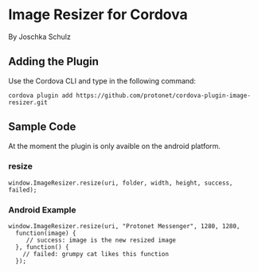 # Image Resizer for Cordova #
By Joschka Schulz

## Adding the Plugin ##

Use the Cordova CLI and type in the following command:

`cordova plugin add https://github.com/protonet/cordova-plugin-image-resizer.git`

## Sample Code

At the moment the plugin is only avaible on the android platform.

### resize

    window.ImageResizer.resize(uri, folder, width, height, success, failed);

### Android Example

    window.ImageResizer.resize(uri, "Protonet Messenger", 1280, 1280,
      function(image) {
         // success: image is the new resized image
      }, function() {
        // failed: grumpy cat likes this function
      });
